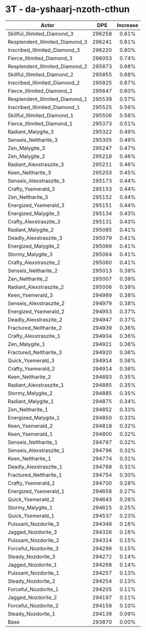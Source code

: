 # 3T - da-yshaarj-nzoth-cthun
| Actor | DPS | Increase |
|---|:---:|:---:|
|Skillful_Illimited_Diamond_3|296258|0.81%|
|Resplendent_Illimited_Diamond_3|296241|0.81%|
|Inscribed_Illimited_Diamond_3|296220|0.80%|
|Fierce_Illimited_Diamond_3|296053|0.74%|
|Resplendent_Illimited_Diamond_2|295873|0.68%|
|Skillful_Illimited_Diamond_2|295855|0.68%|
|Inscribed_Illimited_Diamond_2|295825|0.67%|
|Fierce_Illimited_Diamond_2|295647|0.60%|
|Resplendent_Illimited_Diamond_1|295539|0.57%|
|Inscribed_Illimited_Diamond_1|295525|0.56%|
|Skillful_Illimited_Diamond_1|295506|0.56%|
|Fierce_Illimited_Diamond_1|295373|0.51%|
|Radiant_Malygite_3|295322|0.49%|
|Senseis_Neltharite_3|295305|0.49%|
|Zen_Malygite_3|295247|0.47%|
|Zen_Malygite_2|295218|0.46%|
|Radiant_Alexstraszite_3|295211|0.46%|
|Keen_Neltharite_3|295203|0.45%|
|Senseis_Alexstraszite_3|295173|0.44%|
|Crafty_Ysemerald_3|295153|0.44%|
|Zen_Neltharite_3|295152|0.44%|
|Energized_Ysemerald_3|295151|0.44%|
|Energized_Malygite_3|295134|0.43%|
|Crafty_Alexstraszite_3|295131|0.43%|
|Radiant_Malygite_2|295085|0.41%|
|Deadly_Alexstraszite_3|295079|0.41%|
|Energized_Malygite_2|295069|0.41%|
|Stormy_Malygite_3|295064|0.41%|
|Crafty_Alexstraszite_2|295060|0.41%|
|Senseis_Neltharite_2|295013|0.39%|
|Zen_Neltharite_2|295007|0.39%|
|Radiant_Alexstraszite_2|295006|0.39%|
|Keen_Ysemerald_3|294989|0.38%|
|Senseis_Alexstraszite_2|294979|0.38%|
|Energized_Ysemerald_2|294953|0.37%|
|Deadly_Alexstraszite_2|294947|0.37%|
|Fractured_Neltharite_2|294939|0.36%|
|Crafty_Alexstraszite_1|294934|0.36%|
|Zen_Malygite_1|294921|0.36%|
|Fractured_Neltharite_3|294920|0.36%|
|Quick_Ysemerald_3|294914|0.36%|
|Crafty_Ysemerald_2|294914|0.36%|
|Keen_Neltharite_2|294893|0.35%|
|Radiant_Alexstraszite_1|294885|0.35%|
|Stormy_Malygite_2|294885|0.35%|
|Radiant_Malygite_1|294875|0.34%|
|Zen_Neltharite_1|294852|0.33%|
|Energized_Malygite_1|294850|0.33%|
|Keen_Ysemerald_2|294818|0.32%|
|Keen_Ysemerald_1|294800|0.32%|
|Senseis_Neltharite_1|294797|0.32%|
|Senseis_Alexstraszite_1|294796|0.32%|
|Keen_Neltharite_1|294774|0.31%|
|Deadly_Alexstraszite_1|294768|0.31%|
|Fractured_Neltharite_1|294754|0.30%|
|Crafty_Ysemerald_1|294700|0.28%|
|Energized_Ysemerald_1|294658|0.27%|
|Quick_Ysemerald_2|294643|0.26%|
|Stormy_Malygite_1|294615|0.25%|
|Quick_Ysemerald_1|294537|0.23%|
|Puissant_Nozdorite_3|294348|0.16%|
|Jagged_Nozdorite_3|294326|0.16%|
|Puissant_Nozdorite_2|294314|0.15%|
|Forceful_Nozdorite_3|294296|0.15%|
|Steady_Nozdorite_3|294272|0.14%|
|Jagged_Nozdorite_1|294268|0.14%|
|Puissant_Nozdorite_1|294257|0.13%|
|Steady_Nozdorite_2|294254|0.13%|
|Forceful_Nozdorite_1|294205|0.11%|
|Jagged_Nozdorite_2|294197|0.11%|
|Forceful_Nozdorite_2|294158|0.10%|
|Steady_Nozdorite_1|294139|0.09%|
|Base|293870|0.00%|

